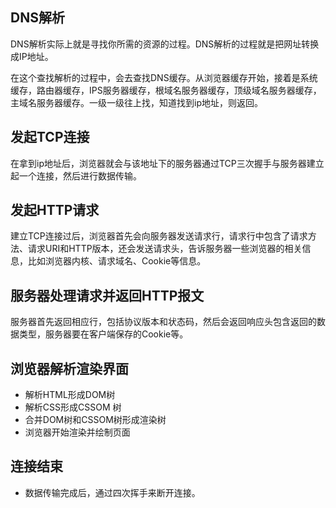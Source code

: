 ## DNS解析
DNS解析实际上就是寻找你所需的资源的过程。DNS解析的过程就是把网址转换成IP地址。

在这个查找解析的过程中，会去查找DNS缓存。从浏览器缓存开始，接着是系统缓存，路由器缓存，IPS服务器缓存，根域名服务器缓存，顶级域名服务器缓存，主域名服务器缓存。一级一级往上找，知道找到ip地址，则返回。

## 发起TCP连接
在拿到ip地址后，浏览器就会与该地址下的服务器通过TCP三次握手与服务器建立起一个连接，然后进行数据传输。

## 发起HTTP请求
建立TCP连接过后，浏览器首先会向服务器发送请求行，请求行中包含了请求方法、请求URI和HTTP版本，还会发送请求头，告诉服务器一些浏览器的相关信息，比如浏览器内核、请求域名、Cookie等信息。

## 服务器处理请求并返回HTTP报文
服务器首先返回相应行，包括协议版本和状态码，然后会返回响应头包含返回的数据类型，服务器要在客户端保存的Cookie等。

## 浏览器解析渲染界面
- 解析HTML形成DOM树
- 解析CSS形成CSSOM 树
- 合并DOM树和CSSOM树形成渲染树
- 浏览器开始渲染并绘制页面

## 连接结束
- 数据传输完成后，通过四次挥手来断开连接。